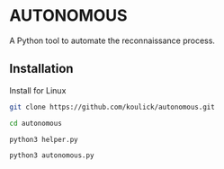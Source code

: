 # AUTONOMOUS 

A Python tool to automate the reconnaissance process.


## Installation

Install for Linux

```bash
git clone https://github.com/koulick/autonomous.git
```
```bash
cd autonomous
```
```bash
python3 helper.py
```
```bash
python3 autonomous.py
```
    
